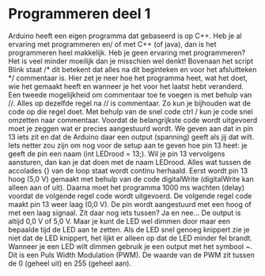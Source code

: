 # Programmeren deel 1
Arduino heeft een eigen programma
dat gebaseerd is op C++. Heb je al
ervaring met programmeren en/
of met C++ (of java), dan is het
programmeren heel makkelijk. Heb
je geen ervaring met programmeren?
Het is veel minder moeilijk dan je
misschien wel denkt!
Bovenaan het script Blink staat
/* dit betekent dat alles na dit
beginteken en voor het afsluitteken
*/ commentaar is. Hier zet je neer
hoe het programma heet, wat het
doet, wie het gemaakt heeft en
wanneer je het voor het laatst hebt
veranderd.
Een tweede mogelijkheid om commentaar toe te voegen is met
behulp van //. Alles op dezelfde regel na // is commentaar. Zo kun
je bijhouden wat de code op die regel doet. Met behulp van de
snel code ctrl / kun je code snel omzetten naar commentaar.
Voordat de belangrijkste code wordt uitgevoerd moet je zeggen
wat er precies aangestuurd wordt. We geven aan dat in pin 13 iets
zit en dat de Arduino daar een output (spanning) geeft als jij dat
wilt. Iets netter zou zijn om nog voor de setup aan te geven hoe
pin 13 heet: je geeft de pin een naam (int LEDrood = 13;). Wil je
pin 13 vervolgens aansturen, dan kan je dat doen met de naam
LEDrood.
Alles wat tussen de accolades {} van de loop staat wordt continu herhaald. Eerst wordt pin 13 hoog
(5,0 V) gemaakt met behulp van de code digitalWrite (digitalWrite kan alleen aan of uit). Daarna
moet het programma 1000 ms wachten (delay) voordat de volgende regel code wordt uitgevoerd.
De volgende regel code maakt pin 13 weer laag (0,0 V).
De pin wordt aangestuurd met een hoog of met een laag
signaal. Zit daar nog iets tussen? Ja en nee… De output is
altijd 0,0 V of 5,0 V. Maar je kunt de LED wel dimmen door
maar een bepaalde tijd de LED aan te zetten. Als de LED
snel genoeg knippert zie je niet dat de LED knippert, het
lijkt er alleen op dat de LED minder fel brandt. Wanneer
je een LED wilt dimmen gebruik je een output met het
symbool ~. Dit is een Puls Width Modulation (PWM). De
waarde van de PWM zit tussen de 0 (geheel uit) en 255
(geheel aan).